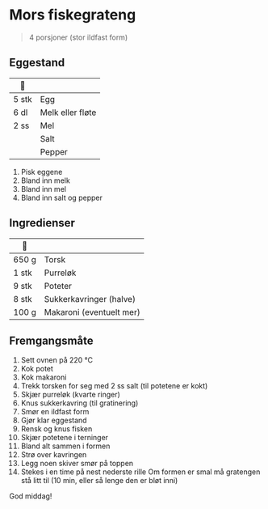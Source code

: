 # Mors fiskegrateng

> 4 porsjoner (stor ildfast form)

## Eggestand

|🥄| |
|-|-|
|5 stk|Egg|
|6 dl|Melk eller fløte|
|2 ss|Mel|
||Salt|
||Pepper|

1. Pisk eggene
2. Bland inn melk
3. Bland inn mel
4. Bland inn salt og pepper

## Ingredienser

|🥄| |
|-|-|
|650 g|Torsk|
|1 stk|Purreløk|
|9 stk|Poteter|
|8 stk|Sukkerkavringer (halve)|
|100 g|Makaroni (eventuelt mer)|

## Fremgangsmåte
1. Sett ovnen på 220 °C
2. Kok potet
3. Kok makaroni
4. Trekk torsken for seg med 2 ss salt (til potetene er kokt)
5. Skjær purreløk (kvarte ringer)
6. Knus sukkerkavring (til gratinering)
7. Smør en ildfast form
8. Gjør klar eggestand
9. Rensk og knus fisken
10. Skjær potetene i terninger
11. Bland alt sammen i formen
12. Strø over kavringen
13. Legg noen skiver smør på toppen
14. Stekes i en time på nest nederste rille
    Om formen er smal må gratengen stå litt til (10 min, eller så lenge den er bløt inni)

God middag!
